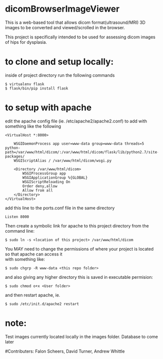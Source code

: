 # dicomBrowserImageViewer
This is a web-based tool that allows dicom format(ultrasound/MRI) 3D images to be converted and viewed/scrolled in the browser. 

This project is specifically intended to be used for assessing dicom images of hips for dysplasia.

# to clone and setup locally:
inside of project directory run the following commands
```
$ virtualenv flask
$ flask/bin/pip install flask
```
    
# to setup with apache
edit the apache config file (ie. /etc/apache2/apache2.conf) to add with something like the following

```
<VirtualHost *:8000>

    WSGIDaemonProcess app user=www-data group=www-data threads=5 python-path=/var/www/html/dicom/:/var/www/html/dicom/flask/lib/python2.7/site-packages/
    WSGIScriptAlias / /var/www/html/dicom/wsgi.py

    <Directory /var/www/html/dicom>
        WSGIProcessGroup app
        WSGIApplicationGroup %{GLOBAL}
        WSGIScriptReloading On
        Order deny,allow
        Allow from all
    </Directory>
</VirtualHost>
```
add this line to the ports.conf file in the same directory
```
Listen 8000
```
Then create a symbolic link for apache to this project directory from the command line:
```
$ sudo ln -s <location of this project> /var/www/html/dicom
```
You MAY need to change the permissions of where your project is located so that apache can access it    
with something like:
```
$ sudo chgrp -R www-data <this repo folder>
```
and also giving any higher directory this is saved in executable permision:
```
$ sudo chmod o+x <User folder>
```
    
and then restart apache, ie.

```
$ sudo /etc/init.d/apache2 restart
```
 
# note: 
Test images currently located locally in the images folder. Database to come later

#Contributers:
Falon Scheers, David Turner, Andrew Whittle
